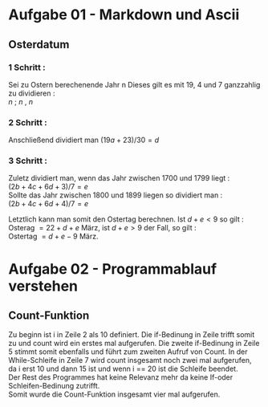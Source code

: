 # Aufgabe 01 - Markdown und Ascii

## Osterdatum

### 1 Schritt :
Sei zu Ostern berechenende Jahr n
Dieses gilt es mit 19, 4 und 7 ganzzahlig zu dividieren :  
$n % 19 = a$ ; $n % 4 = b$ , $n % 7 = c$  

### 2 Schritt :  
Anschließend dividiert man $(19a + 23) / 30 = d$

### 3 Schritt :  
Zuletz dividiert man, wenn das Jahr zwischen 1700 und 1799 liegt :  
$(2b + 4c + 6d + 3) / 7 = e$  
Sollte das Jahr zwischen 1800 und 1899 liegen so dividiert man :  
$(2b + 4c + 6d + 4) / 7 = e$  

Letztlich kann man somit den Ostertag berechnen. Ist $d + e < 9$ so gilt :  
Osterag $= 22 + d + e$ März, ist $d + e > 9$ der Fall, so gilt :  
Ostertag $= d + e - 9$ März.

# Aufgabe 02 - Programmablauf verstehen

## Count-Funktion

Zu beginn ist i in Zeile 2 als 10 definiert. Die if-Bedinung in Zeile trifft somit zu und count wird ein erstes mal aufgerufen. Die zweite if-Bedinung in Zeile 5 stimmt somit ebenfalls und führt
zum zweiten Aufruf von Count. In der While-Schleife in Zeile 7 wird count insgesamt noch zwei mal aufgerufen, da i erst 10 und dann 15 ist und wenn i == 20 ist die Schleife beendet.  
Der Rest des Programmes hat keine Relevanz mehr da keine If-oder Schleifen-Bedinung zutrifft.  
Somit wurde die Count-Funktion insgesamt vier mal aufgerufen.